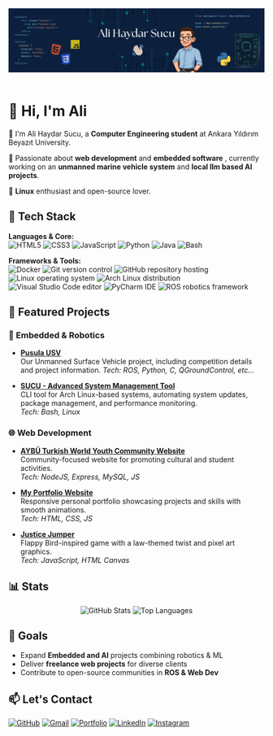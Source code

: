 <div align="center">
  <img src="github_banner.png" alt="GitHub Banner" style="width:800px; max-width:100%;" />
  <img>
</div>

# 👋 Hi, I'm Ali

🌱 I'm Ali Haydar Sucu, a **Computer Engineering student** at Ankara Yıldırım Beyazıt University.

🚀 Passionate about **web development** and **embedded software** , currently working on an **unmanned marine vehicle system** and **local llm based AI projects**.

🐧 **Linux** enthusiast and open-source lover.

## 🚀 Tech Stack

**Languages & Core:**  
![HTML5](https://skillicons.dev/icons?i=html)
![CSS3](https://skillicons.dev/icons?i=css)
![JavaScript](https://skillicons.dev/icons?i=javascript)
![Python](https://skillicons.dev/icons?i=python)
![Java](https://skillicons.dev/icons?i=java)
![Bash](https://skillicons.dev/icons?i=bash)

**Frameworks & Tools:**  
![Docker](https://skillicons.dev/icons?i=docker "Docker")
![Git version control](https://skillicons.dev/icons?i=git "Git")
![GitHub repository hosting](https://skillicons.dev/icons?i=github "GitHub")
![Linux operating system](https://skillicons.dev/icons?i=linux "Linux")
![Arch Linux distribution](https://skillicons.dev/icons?i=arch "Arch Linux")
![Visual Studio Code editor](https://skillicons.dev/icons?i=vscode "VS Code")
![PyCharm IDE](https://skillicons.dev/icons?i=pycharm "PyCharm")
![ROS robotics framework](https://skillicons.dev/icons?i=ros "ROS")

## 📌 Featured Projects

### 🌊 Embedded & Robotics

- **[Pusula USV](https://alihaydarsucu.github.io/pusula.github.io/)**  
  Our Unmanned Surface Vehicle project, including competition details and project information.
  _Tech: ROS, Python, C, QGroundControl, etc..._

- **[SUCU - Advanced System Management Tool](https://github.com/alihaydarsucu/sucu)**  
  CLI tool for Arch Linux-based systems, automating system updates, package management, and performance monitoring.  
  _Tech: Bash, Linux_

### 🌐 Web Development

- **[AYBÜ Turkish World Youth Community Website](https://aybuturkdunyasi.com)**  
  Community-focused website for promoting cultural and student activities.  
  _Tech: NodeJS, Express, MySQL, JS_

- **[My Portfolio Website](https://alihaydarsucu.github.io)**  
  Responsive personal portfolio showcasing projects and skills with smooth animations.  
  _Tech: HTML, CSS, JS_

- **[Justice Jumper](https://github.com/alihaydarsucu/justice-jumper)**  
  Flappy Bird-inspired game with a law-themed twist and pixel art graphics.  
  _Tech: JavaScript, HTML Canvas_

## 📊 Stats

<div align="center">
  <img height="165" src="https://github-readme-stats.vercel.app/api?username=alihaydarsucu&show_icons=true&theme=github_dark&hide_border=true" alt="GitHub Stats" />
  <img height="165" src="https://github-readme-stats.vercel.app/api/top-langs/?username=alihaydarsucu&layout=compact&theme=github_dark&hide_border=true" alt="Top Languages" />
</div>

## 🎯 Goals

- Expand **Embedded and AI** projects combining robotics & ML
- Deliver **freelance web projects** for diverse clients
- Contribute to open-source communities in **ROS & Web Dev**

## 📫 Let's Contact

[![GitHub](https://skillicons.dev/icons?i=github "GitHub Profile")](https://github.com/alihaydarsucu)
[![Gmail](https://skillicons.dev/icons?i=gmail "Send Email")](mailto:alihaydarsucu@gmail.com)
[![Portfolio](https://skillicons.dev/icons?i=htmx "Website")](https://alihaydarsucu.github.io)
[![LinkedIn](https://skillicons.dev/icons?i=linkedin "LinkedIn")](https://linkedin.com/in/alihaydarsucu)
[![Instagram](https://skillicons.dev/icons?i=instagram "Instagram")](https://instagram.com/alihaydarsucu)
